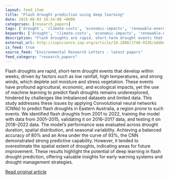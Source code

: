 ```yaml
---
layout: feed_item
title: "Flash drought prediction using deep learning"
date: 2025-06-03 16:34:08 +0000
categories: [research_papers]
tags: ['drought', 'climate-costs', 'economic-impacts', 'renewable-energy', 'oceania', 'wind-power', 'water-crisis', 'australia']
keywords: ['drought', 'climate-costs', 'economic-impacts', 'renewable-energy', 'oceania', 'flash', 'prediction']
description: "Flash droughts are rapid, short-term drought events that develop within weeks, driven by factors such as low rainfall, high temperatures, and strong winds, w..."
external_url: http://iopscience.iop.org/article/10.1088/1748-9326/addb65
is_feed: true
source_feed: "Environmental Research Letters - latest papers"
feed_category: "research_papers"
---
```


Flash droughts are rapid, short-term drought events that develop within weeks, driven by factors such as low rainfall, high temperatures, and strong winds, which deplete soil moisture and stress vegetation. These events have profound agricultural, economic, and ecological impacts, yet the use of machine learning to predict flash droughts remains underexplored, hindered by challenges like imbalanced datasets and limited data. This study addresses these issues by applying Convolutional neural networks (CNNs) to predict flash droughts in Eastern Australia, a region prone to such events. We identified flash droughts from 2001 to 2022, training the model with data from 2001–2015, validating it on 2016–2017 data, and testing it on 2018–2022 data. The model’s performance was evaluated across drought duration, spatial distribution, and seasonal variability. Achieving a balanced accuracy of 80% and an Area under the curve of 93%, the CNN demonstrated strong predictive capability. However, it tended to overestimate the spatial extent of droughts, indicating areas for future improvement. These results highlight the potential of deep learning in flash drought prediction, offering valuable insights for early warning systems and drought management strategies.

[Read original article](http://iopscience.iop.org/article/10.1088/1748-9326/addb65)
